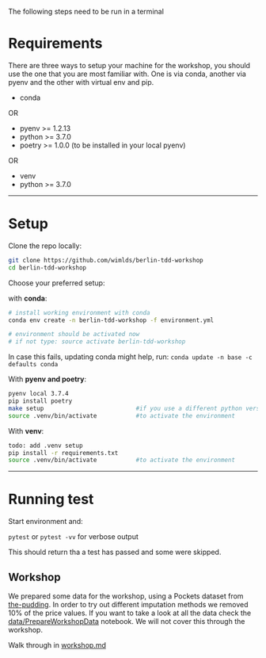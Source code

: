 The following steps need to be run in a terminal

# Requirements

There are three ways to setup your machine for the workshop, you should use the one that you are most familiar with. One is via conda, another via pyenv and the other with virtual env and pip.

- conda

OR

- pyenv >= 1.2.13
- python >= 3.7.0
- poetry >= 1.0.0 (to be installed in your local pyenv)

OR

- venv
- python >= 3.7.0

---

# Setup

Clone the repo locally:

```bash script
git clone https://github.com/wimlds/berlin-tdd-workshop
cd berlin-tdd-workshop
```

Choose your preferred setup:

with **conda**:

```bash script
# install working environment with conda
conda env create -n berlin-tdd-workshop -f environment.yml

# environment should be activated now
# if not type: source activate berlin-tdd-workshop
```

In case this fails, updating conda might help, run: `conda update -n base -c defaults conda`

With **pyenv and poetry**:

```bash script
pyenv local 3.7.4
pip install poetry
make setup                          #if you use a different python version update that in pyproject.toml
source .venv/bin/activate           #to activate the environment
```

With **venv**:

```bash script
todo: add .venv setup
pip install -r requirements.txt
source .venv/bin/activate           #to activate the environment
```

---

# Running test

Start environment and:

`pytest` or `pytest -vv` for verbose output

This should return tha a test has passed and some were skipped.

## Workshop

We prepared some data for the workshop, using a Pockets dataset from [the-pudding](https://github.com/the-pudding/). In order to try out different imputation methods we removed 10% of the price values. If you want to take a look at all the data check the [data/PrepareWorkshopData](data/PrepareWorkshopData.ipynb) notebook. We will not cover this through the workshop.

Walk through in [workshop.md](workshop.md)
